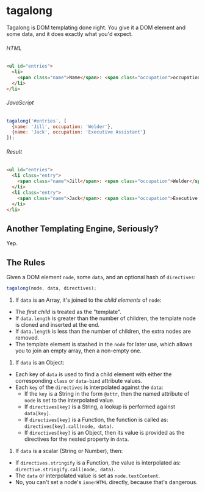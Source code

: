 # tagalong
Tagalong is DOM templating done right. You give it a DOM element and some data, and it does exactly what you'd expect.

###### HTML
```html
<ul id="entries">
  <li>
    <span class="name">Name</span>: <span class="occupation">occupation</span>
  </li>
</li>
```

###### JavaScript
```js
tagalong('#entries', [
  {name: 'Jill', occupation: 'Welder'},
  {name: 'Jack', occupation: 'Executive Assistant'}
]);
```

###### Result
```html
<ul id="entries">
  <li class="entry">
    <span class="name">Jill</span>: <span class="occupation">Welder</span>
  </li>
  <li class="entry">
    <span class="name">Jack</span>: <span class="occupation">Executive Assistant</span>
  </li>
</li>
```

## Another Templating Engine, Seriously?
Yep.

## The Rules
Given a DOM element `node`, some `data`, and an optional hash of `directives`:

```js
tagalong(node, data, directives);
```

1. If `data` is an Array, it's joined to the *child elements* of `node`:
  * The *first child* is treated as the "template".
  * If `data.length` is greater than the number of children, the template node is cloned and inserted at the end.
  * If `data.length` is less than the number of children, the extra nodes are removed.
  * The template element is stashed in the `node` for later use, which allows you to join an empty array, then a non-empty one.
1. If `data` is an Object:
  * Each key of `data` is used to find a child element with either the corresponding `class` or `data-bind` attribute values.
  * Each `key` of the `directives` is interpolated against the `data`:
    * If the `key` is a String in the form `@attr`, then the named attribute of `node` is set to the interpolated value.
    * If `directives[key]` is a String, a lookup is performed against `data[key]`.
    * If `directives[key]` is a Function, the function is called as: `directives[key].call(node, data)`.
    * If `directives[key]` is an Object, then its value is provided as the directives for the nested property in `data`.
1. If `data` is a scalar (String or Number), then:
  * If `directives.stringify` is a Function, the value is interpolated as: `directive.stringify.call(node, data)`.
  * The `data` or interpolated value is set as `node.textContent`.
  * No, you can't set a node's `innerHTML` directly, because that's dangerous.
